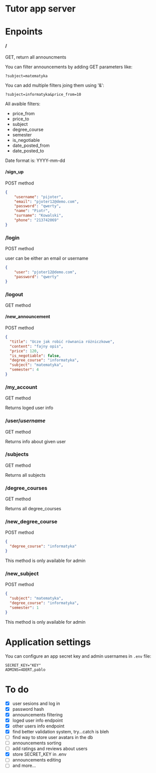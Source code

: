 # Tutor app server

# Enpoints
#### /
GET, return all announcments

You can filter announcements by adding GET parameters like:
```
?subject=matematyka
```
You can add multiple filters joing them using '&':
```
?subject=informatyka&price_from=10
```

All avaible filters:
 - price_from
 - price_to
 - subject
 - degree_course
 - semester
 - is_negotiable
 - date_posted_from
 - date_posted_to

Date format is: YYYY-mm-dd


#### /sign_up
POST method
```json
{
    "username": "pijoter",
    "email": "pjoter12@demo.com",
    "password": "qwerty",
    "name": "Piotr",
    "surname": "Kowalski",
    "phone": "213742069"
}
```

### /login
POST method

user can be either an email or username
```json
{
    "user": "pjoter12@demo.com",
    "password": "qwerty"
}
```

### /logout
GET method


#### /new_announcement
POST method
```json
{
  "title": "Ucze jak robić równania różniczkowe",
  "content": "fajny opis",
  "price": 120,
  "is_negotiable": false,
  "degree_course": "informatyka",
  "subject": "matematyka",
  "semester": 4
}
```

### /my_account  
GET method

Returns loged user info

### /user/*username*
GET method

Returns info about given user

### /subjects
GET method

Returns all subjects

### /degree_courses
GET method

Returns all degree_courses

### /new_degree_course
POST method
```json
{
  "degree_course": "informatyka"
}
```
This method is only available for admin

### /new_subject
POST method
```json
{
  "subject": "matematyka",
  "degree_course": "informatyka",
  "semester": 1
}
```
This method is only available for admin

# Application settings
You can configure an app secret key and admin usernames in `.env` file:
```.env
SECRET_KEY="KEY"
ADMINS=4DERT,pablo
```

# To do
 - [x] user sesions and log in
 - [x] password hash
 - [x] announcements filtering
 - [x] loged user info endpoint
 - [x] other users info endpoint
 - [x] find better validation system, try...catch is bleh
 - [ ] find way to store user avatars in the db
 - [ ] announcements sorting
 - [ ] add ratings and reviews about users
 - [x] store SECRET_KEY in .env
 - [ ] announcements editing
 - [ ] and more...
